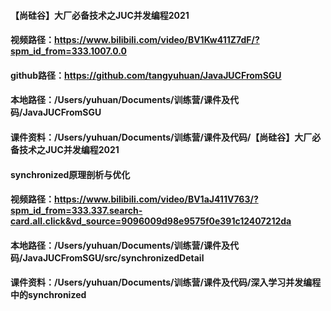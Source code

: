 
#### 【尚硅谷】大厂必备技术之JUC并发编程2021
#### 视频路径：https://www.bilibili.com/video/BV1Kw411Z7dF/?spm_id_from=333.1007.0.0
#### github路径：https://github.com/tangyuhuan/JavaJUCFromSGU
#### 本地路径：/Users/yuhuan/Documents/训练营/课件及代码/JavaJUCFromSGU
#### 课件资料：/Users/yuhuan/Documents/训练营/课件及代码/【尚硅谷】大厂必备技术之JUC并发编程2021


#### synchronized原理剖析与优化
#### 视频路径：https://www.bilibili.com/video/BV1aJ411V763/?spm_id_from=333.337.search-card.all.click&vd_source=9096009d98e9575f0e391c12407212da
#### 本地路径：/Users/yuhuan/Documents/训练营/课件及代码/JavaJUCFromSGU/src/synchronizedDetail
#### 课件资料：/Users/yuhuan/Documents/训练营/课件及代码/深入学习并发编程中的synchronized
